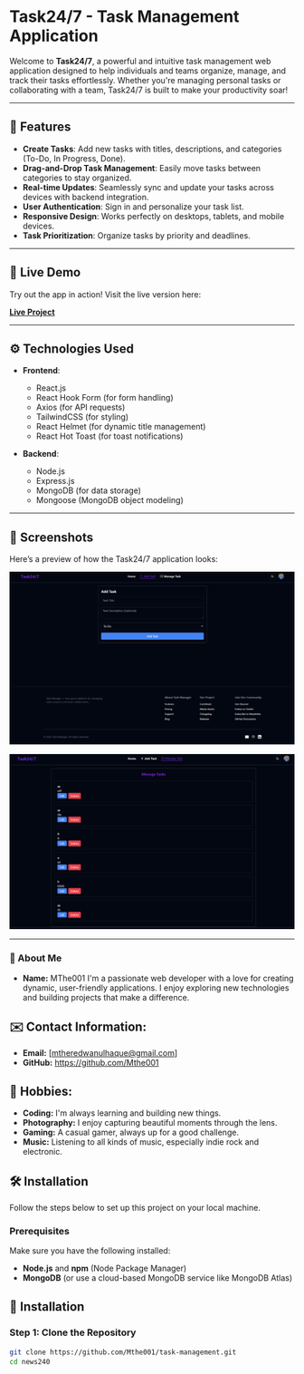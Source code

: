 # Task24/7 - Task Management Application

Welcome to **Task24/7**, a powerful and intuitive task management web application designed to help individuals and teams organize, manage, and track their tasks effortlessly. Whether you're managing personal tasks or collaborating with a team, Task24/7 is built to make your productivity soar!

---

## 🌟 Features

- **Create Tasks**: Add new tasks with titles, descriptions, and categories (To-Do, In Progress, Done).
- **Drag-and-Drop Task Management**: Easily move tasks between categories to stay organized.
- **Real-time Updates**: Seamlessly sync and update your tasks across devices with backend integration.
- **User Authentication**: Sign in and personalize your task list.
- **Responsive Design**: Works perfectly on desktops, tablets, and mobile devices.
- **Task Prioritization**: Organize tasks by priority and deadlines.

---

## 🚀 Live Demo

Try out the app in action! Visit the live version here:

**[Live Project](https://task-manager-240.web.app)**

---

## ⚙️ Technologies Used

- **Frontend**:
  - React.js
  - React Hook Form (for form handling)
  - Axios (for API requests)
  - TailwindCSS (for styling)
  - React Helmet (for dynamic title management)
  - React Hot Toast (for toast notifications)

- **Backend**:
  - Node.js
  - Express.js
  - MongoDB (for data storage)
  - Mongoose (MongoDB object modeling)

---

## 🎨 Screenshots

Here’s a preview of how the Task24/7 application looks:


![Add Task Page](./public/images/image.png)

![Manage task Page](./public/images/Screenshot%202025-02-22%20191915.png)

---

### 👤 About Me
- **Name:** MThe001
I'm a passionate web developer with a love for creating dynamic, user-friendly applications. I enjoy exploring new technologies and building projects that make a difference.

## ✉️ Contact Information:
- **Email:** [mtheredwanulhaque@gmail.com]
- **GitHub:** https://github.com/Mthe001

## 🧩 Hobbies:
- **Coding:** I'm always learning and building new things.
- **Photography:** I enjoy capturing beautiful moments through the lens.
- **Gaming:** A casual gamer, always up for a good challenge.
- **Music:** Listening to all kinds of music, especially indie rock and electronic.


## 🛠 Installation

Follow the steps below to set up this project on your local machine.

### Prerequisites

Make sure you have the following installed:
- **Node.js** and **npm** (Node Package Manager)
- **MongoDB** (or use a cloud-based MongoDB service like MongoDB Atlas)



## 🚧 Installation

### Step 1: Clone the Repository
```bash
git clone https://github.com/Mthe001/task-management.git
cd news240


